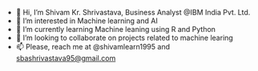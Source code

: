 - 👋 Hi, I’m Shivam Kr. Shrivastava, Business Analyst @IBM India Pvt. Ltd. 
- 👀 I’m interested in Machine learning and AI
- 🌱 I’m currently learning Machine leaning using R and Python
- 💞️ I’m looking to collaborate on projects related to machine learing
- 📫 Please, reach me at @shivamlearn1995 and sbashrivastava95@gmail.com

<!---
shivamlearn1995/shivamlearn1995 is a ✨ special ✨ repository because its `README.md` (this file) appears on your GitHub profile.
You can click the Preview link to take a look at your changes.
--->
